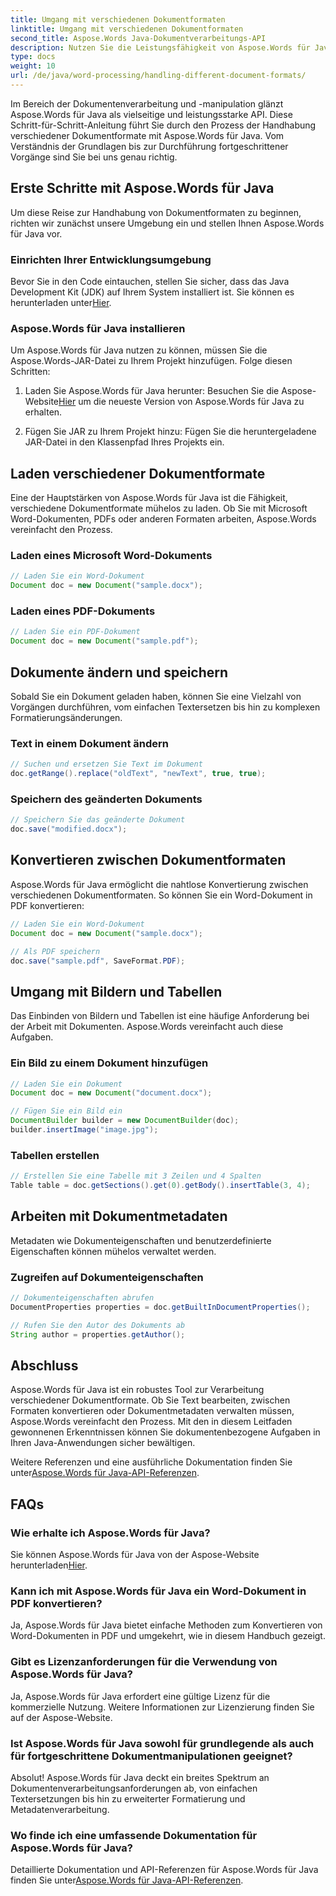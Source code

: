 ```yaml
---
title: Umgang mit verschiedenen Dokumentformaten
linktitle: Umgang mit verschiedenen Dokumentformaten
second_title: Aspose.Words Java-Dokumentverarbeitungs-API
description: Nutzen Sie die Leistungsfähigkeit von Aspose.Words für Java bei der Verarbeitung verschiedener Dokumentformate. Lernen Sie Textbearbeitung, Konvertierungen und mehr anhand praktischer Beispiele.
type: docs
weight: 10
url: /de/java/word-processing/handling-different-document-formats/
---
```


Im Bereich der Dokumentenverarbeitung und -manipulation glänzt Aspose.Words für Java als vielseitige und leistungsstarke API. Diese Schritt-für-Schritt-Anleitung führt Sie durch den Prozess der Handhabung verschiedener Dokumentformate mit Aspose.Words für Java. Vom Verständnis der Grundlagen bis zur Durchführung fortgeschrittener Vorgänge sind Sie bei uns genau richtig.

## Erste Schritte mit Aspose.Words für Java

Um diese Reise zur Handhabung von Dokumentformaten zu beginnen, richten wir zunächst unsere Umgebung ein und stellen Ihnen Aspose.Words für Java vor.

### Einrichten Ihrer Entwicklungsumgebung

 Bevor Sie in den Code eintauchen, stellen Sie sicher, dass das Java Development Kit (JDK) auf Ihrem System installiert ist. Sie können es herunterladen unter[Hier](https://www.oracle.com/java/technologies/javase-downloads.html).

### Aspose.Words für Java installieren

Um Aspose.Words für Java nutzen zu können, müssen Sie die Aspose.Words-JAR-Datei zu Ihrem Projekt hinzufügen. Folge diesen Schritten:

1.  Laden Sie Aspose.Words für Java herunter: Besuchen Sie die Aspose-Website[Hier](https://releases.aspose.com/words/Java/) um die neueste Version von Aspose.Words für Java zu erhalten.

2. Fügen Sie JAR zu Ihrem Projekt hinzu: Fügen Sie die heruntergeladene JAR-Datei in den Klassenpfad Ihres Projekts ein.

## Laden verschiedener Dokumentformate

Eine der Hauptstärken von Aspose.Words für Java ist die Fähigkeit, verschiedene Dokumentformate mühelos zu laden. Ob Sie mit Microsoft Word-Dokumenten, PDFs oder anderen Formaten arbeiten, Aspose.Words vereinfacht den Prozess.

### Laden eines Microsoft Word-Dokuments

```java
// Laden Sie ein Word-Dokument
Document doc = new Document("sample.docx");
```

### Laden eines PDF-Dokuments

```java
// Laden Sie ein PDF-Dokument
Document doc = new Document("sample.pdf");
```

## Dokumente ändern und speichern

Sobald Sie ein Dokument geladen haben, können Sie eine Vielzahl von Vorgängen durchführen, vom einfachen Textersetzen bis hin zu komplexen Formatierungsänderungen.

### Text in einem Dokument ändern

```java
// Suchen und ersetzen Sie Text im Dokument
doc.getRange().replace("oldText", "newText", true, true);
```

### Speichern des geänderten Dokuments

```java
// Speichern Sie das geänderte Dokument
doc.save("modified.docx");
```

## Konvertieren zwischen Dokumentformaten

Aspose.Words für Java ermöglicht die nahtlose Konvertierung zwischen verschiedenen Dokumentformaten. So können Sie ein Word-Dokument in PDF konvertieren:

```java
// Laden Sie ein Word-Dokument
Document doc = new Document("sample.docx");

// Als PDF speichern
doc.save("sample.pdf", SaveFormat.PDF);
```

## Umgang mit Bildern und Tabellen

Das Einbinden von Bildern und Tabellen ist eine häufige Anforderung bei der Arbeit mit Dokumenten. Aspose.Words vereinfacht auch diese Aufgaben.

### Ein Bild zu einem Dokument hinzufügen

```java
// Laden Sie ein Dokument
Document doc = new Document("document.docx");

// Fügen Sie ein Bild ein
DocumentBuilder builder = new DocumentBuilder(doc);
builder.insertImage("image.jpg");
```

### Tabellen erstellen

```java
// Erstellen Sie eine Tabelle mit 3 Zeilen und 4 Spalten
Table table = doc.getSections().get(0).getBody().insertTable(3, 4);
```

## Arbeiten mit Dokumentmetadaten

Metadaten wie Dokumenteigenschaften und benutzerdefinierte Eigenschaften können mühelos verwaltet werden.

### Zugreifen auf Dokumenteigenschaften

```java
// Dokumenteigenschaften abrufen
DocumentProperties properties = doc.getBuiltInDocumentProperties();

// Rufen Sie den Autor des Dokuments ab
String author = properties.getAuthor();
```

## Abschluss

Aspose.Words für Java ist ein robustes Tool zur Verarbeitung verschiedener Dokumentformate. Ob Sie Text bearbeiten, zwischen Formaten konvertieren oder Dokumentmetadaten verwalten müssen, Aspose.Words vereinfacht den Prozess. Mit den in diesem Leitfaden gewonnenen Erkenntnissen können Sie dokumentenbezogene Aufgaben in Ihren Java-Anwendungen sicher bewältigen.

 Weitere Referenzen und eine ausführliche Dokumentation finden Sie unter[Aspose.Words für Java-API-Referenzen](https://reference.aspose.com/words/java/).

## FAQs

### Wie erhalte ich Aspose.Words für Java?

 Sie können Aspose.Words für Java von der Aspose-Website herunterladen[Hier](https://releases.aspose.com/words/Java/).

### Kann ich mit Aspose.Words für Java ein Word-Dokument in PDF konvertieren?

Ja, Aspose.Words für Java bietet einfache Methoden zum Konvertieren von Word-Dokumenten in PDF und umgekehrt, wie in diesem Handbuch gezeigt.

### Gibt es Lizenzanforderungen für die Verwendung von Aspose.Words für Java?

Ja, Aspose.Words für Java erfordert eine gültige Lizenz für die kommerzielle Nutzung. Weitere Informationen zur Lizenzierung finden Sie auf der Aspose-Website.

### Ist Aspose.Words für Java sowohl für grundlegende als auch für fortgeschrittene Dokumentmanipulationen geeignet?

Absolut! Aspose.Words für Java deckt ein breites Spektrum an Dokumentenverarbeitungsanforderungen ab, von einfachen Textersetzungen bis hin zu erweiterter Formatierung und Metadatenverarbeitung.

### Wo finde ich eine umfassende Dokumentation für Aspose.Words für Java?

 Detaillierte Dokumentation und API-Referenzen für Aspose.Words für Java finden Sie unter[Aspose.Words für Java-API-Referenzen](https://reference.aspose.com/words/java/).